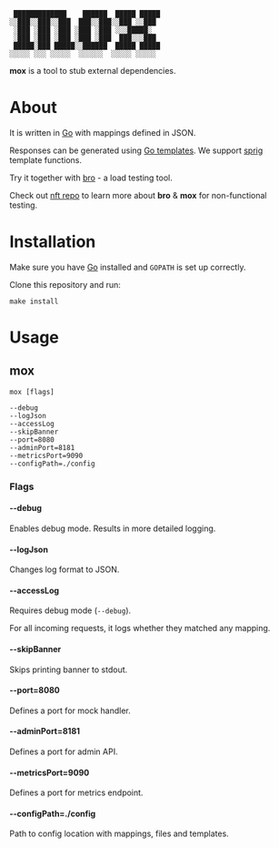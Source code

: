 ```
 █████████████    ██████  █████ █████
░░███░░███░░███  ███░░███░░███ ░░███ 
 ░███ ░███ ░███ ░███ ░███ ░░░█████░  
 ░███ ░███ ░███ ░███ ░███  ███░░░███ 
 █████░███ █████░░██████  █████ █████
░░░░░ ░░░ ░░░░░  ░░░░░░  ░░░░░ ░░░░░ 
```

**mox** is a tool to stub external dependencies.

# About

It is written in [Go](https://github.com/golang/go) with mappings defined in JSON.

Responses can be generated using [Go templates](https://pkg.go.dev/text/template). We support [sprig](https://masterminds.github.io/sprig/) template functions. 

Try it together with [bro](https://github.com/lameaux/bro) - a load testing tool.

Check out [nft repo](https://github.com/lameaux/nft) to learn more about **bro** & **mox** for non-functional testing.

# Installation

Make sure you have [Go](https://go.dev/doc/install) installed and `GOPATH` is set up correctly.

Clone this repository and run:

```shell
make install
```

# Usage

## mox

```shell
mox [flags]

--debug
--logJson 
--accessLog
--skipBanner
--port=8080
--adminPort=8181
--metricsPort=9090
--configPath=./config
```

### Flags

#### --debug

Enables debug mode. Results in more detailed logging.

#### --logJson

Changes log format to JSON.

#### --accessLog

Requires debug mode (`--debug`).

For all incoming requests, it logs whether they matched any mapping.

#### --skipBanner

Skips printing banner to stdout.

#### --port=8080

Defines a port for mock handler.

#### --adminPort=8181

Defines a port for admin API.

#### --metricsPort=9090

Defines a port for metrics endpoint.

#### --configPath=./config

Path to config location with mappings, files and templates.
